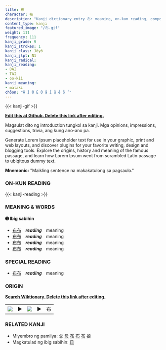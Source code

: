```yaml
---
title: 布
character: 布
description: "Kanji dictionary entry 布: meaning, on-kun reading, compounds, origin, related kanji"
content_type: kanji
featured_image: "/布.gif"
weight: 111
frequency: 111
kanji_grade: 9
kanji_strokes: 1
kanji_class: Jōyō
kanji_jlpt: N1
kanji_radical: 
kanji_reading: 
- DAI
- TAI
- oo-kii
kanji_meaning:
- malaki
chōon: "Ā Ī Ū Ē Ō ā ī ū ē ō ’"
---
```

[//]: # (Don't edit the line below. Kanji animated GIF code is automatically generated.)
{{< kanji-gif >}}

[//]: # (Edit below this line.)

**[Edit this at Github. Delete this link after editing.](https://github.com/tim0g/tim/tree/main/content/kanji/布/index.md)**

Magsulat dito ng introduction tungkol sa kanji. Mga opinions, impressions, suggestions, trivia, ang kung ano-ano pa.

Generate Lorem Ipsum placeholder text for use in your graphic, print and web layouts, and discover plugins for your favorite writing, design and blogging tools. Explore the origins, history and meaning of the famous passage, and learn how Lorem Ipsum went from scrambled Latin passage to ubiqitous dummy text.
 
**Mnemonic:** "Maikling sentence na makakatulong sa pagsaulo."

### ON-KUN READING

[//]: # (Don't edit the line below. ON-KUN READING code is automatically generated.)
{{< kanji-reading >}}

### MEANING & WORDS

#### ➊ **Ibig sabihin**
  - [布](../布)[布](../布)　***reading***　meaning
  - [布](../布)[布](../布)　***reading***　meaning
  - [布](../布)[布](../布)　***reading***　meaning
  - [布](../布)[布](../布)　***reading***　meaning

### SPECIAL READING
  - [布](../布)[布](../布)　***reading***　meaning

### ORIGIN

**[Search Wiktionary. Delete this link after editing.](https://wiktionary.org/wiki/布)**
<table class="kanji-table"><tr><td>
<img src="60px-布-bronze.svg.png">
</td><td>▶</td><td>
<img src="60px-布-oracle.svg.png">
</td><td>▶</td>
<td class="kanji-origin">布</td>
</tr></table>

### RELATED KANJI
- Miyembro ng pamilya: [父](../父) [母](../母) [布](../布) [布](../布) [布](../布) [娘](../娘)
- Magkatulad ng ibig sabihin: [日](../日)
